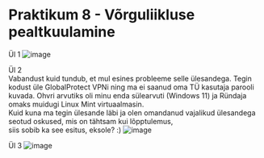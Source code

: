 # Praktikum 8 - Võrguliikluse pealtkuulamine  

Ül 1
![image](https://github.com/JuhanPauklin/AndmeturbePraktikumid/assets/90179916/6109f9fd-75f7-4895-8807-600111875497)

Ül 2  
Vabandust kuid tundub, et mul esines probleeme selle ülesandega. Tegin kodust üle GlobalProtect VPNi ning ma ei saanud oma TÜ kasutaja parooli kuvada. Ohvri arvutiks oli minu enda sülearvuti (Windows 11) ja Ründaja omaks muidugi Linux Mint virtuaalmasin.  
Kuid kuna ma tegin ülesande läbi ja olen omandanud vajalikud ülesandega seotud oskused, mis on tähtsam kui lõpptulemus,  
siis sobib ka see esitus, eksole? :) 
![image](https://github.com/JuhanPauklin/AndmeturbePraktikumid/assets/90179916/e2f302f2-99d0-468d-a135-b984b5f0d8ff)

Ül 3
![image](https://github.com/JuhanPauklin/AndmeturbePraktikumid/assets/90179916/7419e032-04f4-41a5-9d97-82e7a5c027b6)

